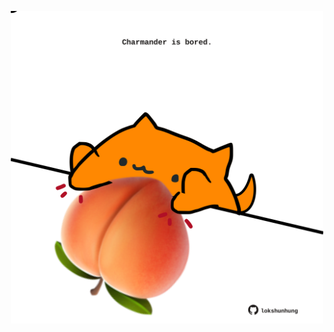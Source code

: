 <!-- built at 26/11/2022, 06:01:01 UTC -->
<p align="center">
  <img width="500" height="500" src="./ReadmeImage.svg">
</p>
